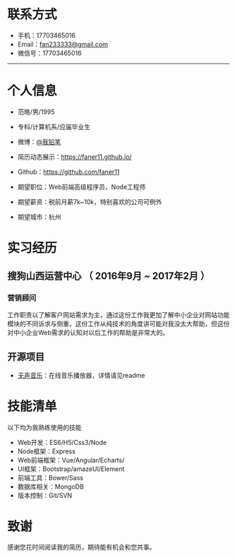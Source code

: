 # 联系方式

- 手机：17703465016
- Email：fan233333@gmail.com 
- 微信号：17703465016

---

# 个人信息

 - 范皓/男/1995 
 - 专科/计算机系/应届毕业生
 - 微博：[@我铅笔](http://weibo.com/hellohaozi?refer_flag=1001030102_)
 - 简历动态展示：https://faner11.github.io/
 - Github：https://github.com/faner11 

 - 期望职位：Web前端高级程序员，Node工程师
 - 期望薪资：税前月薪7k~10k，特别喜欢的公司可例外
 - 期望城市：杭州

# 实习经历
## 搜狗山西运营中心 （ 2016年9月 ~ 2017年2月 ）
### 营销顾问 
工作职责以了解客户网站需求为主，通过这份工作我更加了解中小企业对网站功能模块的不同诉求与侧重，这份工作从纯技术的角度讲可能对我没太大帮助，但这份对中小企业Web需求的认知对以后工作的帮助是非常大的。

## 开源项目
- [无声音乐](https://github.com/faner11/free)：在线音乐播放器，详情请见readme


# 技能清单

以下均为我熟练使用的技能

- Web开发：ES6/H5/Css3/Node
- Node框架：Express
- Web前端框架：Vue/Angular/Echarts/
- UI框架：Bootstrap/amazeUI/Element
- 前端工具：Bower/Sass
- 数据库相关：MongoDB
- 版本控制：Git/SVN

# 致谢
感谢您花时间阅读我的简历，期待能有机会和您共事。
